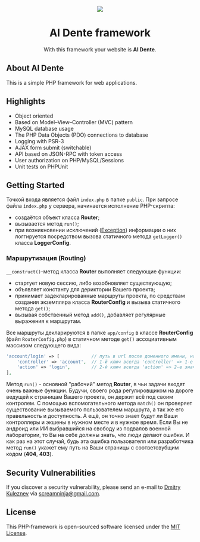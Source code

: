 <p align="center"><a href="https://github.com/screamninja/php-framework" target="_blank"><img src="https://github.com/screamninja/php-framework/blob/master/public/images/page-logo.png"></a></p>
<h1 align="center">Al Dente framework</h1>

<p align="center">With this framework your website is <b>Al Dente</b>.</p>

## About Al Dente
This is a simple PHP framework for web applications.

## Highlights
* Object oriented
* Based on Model–View–Controller (MVC) pattern
* MySQL database usage
* The PHP Data Objects (PDO) connections to database
* Logging with PSR-3
* AJAX form submit (switchable)
* API based on JSON-RPC with token access
* User authorization on PHP/MySQL/Sessions
* Unit tests on PHPUnit

## Getting Started

Точкой входа является файл `index.php` в папке `public`. При запросе файла `index.php` у сервера, начинается исполнение PHP-скрипта:
- создаётся объект класса **Router**;
- вызывается метод `run()`;
- при возникновении исключений (<a href="http://php.net/manual/en/class.exception.php" target="_blank">Exception</a>) информации о них логгируется посредством вызова статичного метода `getLogger()` класса **LoggerConfig**.

### Маршрутизация (Routing)

`__construct()`-метод класса **Router** выполняет следующие функции:
- стартует новую сессию, либо возобновляет существующую;
- объявляет константу для дериктории Вашего проекта;
- принимает задекларированные маршруты проекта, по средствам создания экземпляра класса **RouterConfig** и вызыва статичного метода `get()`;
- вызывая собственный метод `add()`, добавляет регулярные выражения к маршрутам.

Все маршруты декларируются в папке `app/config` в классе **RouterConfig** (файл `RouterConfig.php`) в статичном методе `get()` ассоциативным массивом следующего вида:

``` php
'account/login' => [            // путь в url после доменного имени, например, aldente.com/account/login
    'controller' => 'account',  // 1-й ключ всегда 'controller' => 1-е значение 'название контроллера'
    'action' => 'login',        // 2-й ключ всегда 'action' => 2-е значение 'название экшена'
],
```

Метод `run()` - основной "рабочий" метод **Router**, в чьи задачи входят очень важные функции. Будучи, своего рода регулировщиком на дороге ведущей к страницам Вашего проекта, он держит всё под своим контролем. С помощью вспомогательного метода `match()` он проверяет существование вызываемого пользователем маршрута, а так же его правельность и доступность. А ещё, он точно знает будут ли Ваши контроллеры и экшены в нужном месте и в нужное время. Если Вы не андроид или ИИ выбравшийся на свободу из подвалов военной лаборатории, то Вы на себе должны знать, что люди делают ошибки. И как раз на этот случай, будь эта ошибка пользователя или разработчика метод `run()` укажет ему путь на Ваши страницы с соответсвубщим кодом (**404**, **403**).

## Security Vulnerabilities
If you discover a security vulnerability, please send an e-mail to [Dmitry Kuleznev](https://github.com/screamninja) via screamninja@gmail.com.

## License
This PHP-framework is open-sourced software licensed under the [MIT License](https://opensource.org/licenses/MIT).
